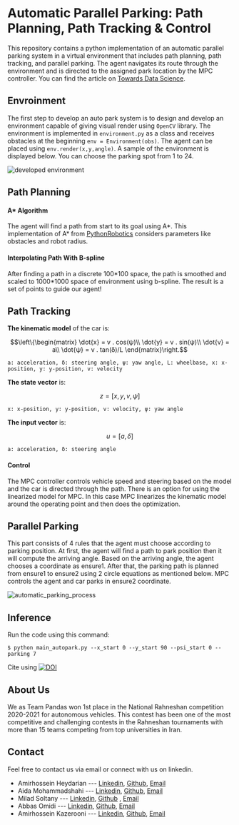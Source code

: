 # Automatic Parallel Parking: Path Planning, Path Tracking & Control

This repository contains a python implementation of an automatic parallel parking system in a virtual environment that includes path planning, path tracking, and parallel parking.
 The agent navigates its route through the environment and is directed to the assigned park location by the MPC controller. You can find the article on [Towards Data Science](https://towardsdatascience.com/automatic-parallel-parking-system-including-path-planning-path-tracking-and-parallel-parking-in-a-ece780b2e8e0).

## Envroinment
The first step to develop an auto park system is to design and develop an environment capable of giving visual render using ```OpenCV``` library.
The environment is implemented in ```environment.py``` as a class and receives obstacles at the beginning ```env = Environment(obs)```.
The agent can be placed using ```env.render(x,y,angle)```.
A sample of the environment is displayed below. You can choose the parking spot from 1 to 24.

![developed environment](https://user-images.githubusercontent.com/56114938/127310550-745d7123-f02f-48ae-96a7-9f82089b9fd9.JPG)

## Path Planning
#### A* Algorithm
The agent will find a path from start to its goal using A*. 
This implementation of A* from [PythonRobotics](https://pythonrobotics.readthedocs.io/en/latest/modules/path_planning.html) considers parameters like obstacles and robot radius.

#### Interpolating Path With B-spline
After finding a path in a discrete 100\*100 space, the path is smoothed and scaled to 1000\*1000 space of environment using b-spline.
The result is a set of points to guide our agent!

## Path Tracking
**The kinematic model** of the car is:
```math
\left\{\begin{matrix}
\dot{x} = v . cos(ψ)\\
\dot{y} = v . sin(ψ)\\
\dot{v} = a\\
\dot{ψ} = v . tan(δ)/L
\end{matrix}\right.
```
```a: acceleration, δ: steering angle, ψ: yaw angle, L: wheelbase, x: x-position, y: y-position, v: velocity```

**The state vector** is:
```math
z=[x,y,v,ψ]
```
```x: x-position, y: y-position, v: velocity, ψ: yaw angle```

**The input vector** is:
```math
u=[a,δ]
```
```a: acceleration, δ: steering angle```

#### Control
The MPC controller controls vehicle speed and steering based on the model and the car is directed through the path. There is an option for using the linearized model for MPC. In this case MPC linearizes the kinematic model around the operating point and then does the optimization.

## Parallel Parking
This part consists of 4 rules that the agent must choose according to parking position. 
At first, the agent will find a path to park position then it will compute the arriving angle. 
Based on the arriving angle, the agent chooses a coordinate as ensure1. 
After that, the parking path is planned from ensure1 to ensure2 using 2 circle equations as mentioned below. 
MPC controls the agent and car parks in ensure2 coordinate.

![automatic_parking_process](https://user-images.githubusercontent.com/56114938/128083454-60f8ba82-00a8-43a2-b8ad-8d4ad09cc762.gif)

## Inference
Run the code using this command:
```
$ python main_autopark.py --x_start 0 --y_start 90 --psi_start 0 --parking 7
```
Cite using 
[![DOI](https://zenodo.org/badge/328711550.svg)](https://zenodo.org/badge/latestdoi/328711550)

## About Us
We as Team Pandas won 1st place in the National Rahneshan competition 2020-2021 for autonomous vehicles. This contest has been one of the most competitive and challenging contests in the Rahneshan tournaments with more than 15 teams competing from top universities in Iran.

## Contact
Feel free to contact us via email or connect with us on linkedin.

- Amirhossein Heydarian ---  [Linkedin](https://www.linkedin.com/in/amirhosseinh77/), [Github](https://github.com/amirhosseinh77), [Email](mailto:amirhossein4633@gmail.com )
- Aida Mohammadshahi ---  [Linkedin](https://www.linkedin.com/in/aida-mohammadshahi-9845861b3/), [Github](https://github.com/aidamohammadshahi), [Email](mailto:aidamoshahi@gmail.com)
- Milad Soltany --- [Linkedin](https://www.linkedin.com/in/milad-soltany/), [Github](https://github.com/miladsoltany) , [Email](mailto:soltany.m.99@gmail.com)
- Abbas Omidi --- [Linkedin](https://www.linkedin.com/in/abbasomidi77/), [Github](https://github.com/abbasomidi77), [Email](mailto:abbasomidi77@gmail.com)
- Amirhossein Kazerooni ---  [Linkedin](https://www.linkedin.com/in/amirhossein477/), [Github](https://github.com/amirhossein-kz), [Email](mailto:Amirhossein477@gmail.com )

